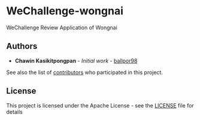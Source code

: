 # WeChallenge-wongnai

WeChallenge Review Application of Wongnai

## Authors

* **Chawin Kasikitpongpan** - *Initial work* - [ballpor98](https://github.com/ballpor98)

See also the list of [contributors](https://github.com/your/project/contributors) who participated in this project.

## License

This project is licensed under the Apache License - see the [LICENSE](LICENSE) file for details
